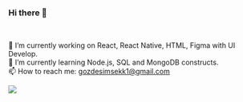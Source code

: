 ### Hi there 👋

 <br/>

🔭 I’m currently working on React, React Native, HTML, Figma with UI Develop. <br/>
 🌱 I’m currently learning Node.js, SQL and MongoDB constructs. <br/>
📫 How to reach me: gozdesimsekk1@gmail.com <br/>


<img src="https://github-readme-stats.vercel.app/api?username=gozdesimsekk&&show_icons=true&title_color=ffffff&icon_color=bb2acf&text_color=daf7dc&bg_color=151515">
